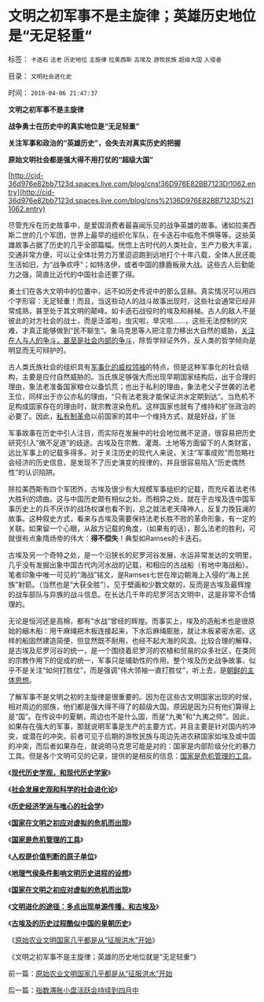 # 文明之初军事不是主旋律；英雄历史地位是“无足轻重“

标签： `卡迭石` `法老` `历史地位` `主旋律` `拉美西斯` `古埃及` `游牧民族` `超级大国` `入侵者` 

目录： `文明社会进化史`

时间： `2010-04-06 21:47:37`

**文明之初军事不是主旋律**

**战争勇士在历史中的真实地位是“无足轻重”**

**关注军事和政治的“英雄历史”，会失去对真实历史的把握**

**原始文明社会都是强大得不用打仗的“超级大国”**

[http://cid-36d976e82bb7123d.spaces.live.com/blog/cns!36D976E82BB7123D!1062.entry](http://cid-36d976e82bb7123d.spaces.live.com/blog/cns%2136D976E82BB7123D%211062.entry)

尽管充斥在历史故事中，是爱国消费者最喜闻乐见的战争英雄的故事。诸如拉美西斯二世的几个军团，世界上最早的组织化军队，在卡迭石中临危不惧等等。这些英雄故事占据了历史的几乎全部篇幅。恍惚上古时代的人类社会，生产力极大丰富，交通非常方便，可以让全体壮劳力万里迢迢跑到远地打个十年八载，全体人民还能生活如旧，为“战争欢呼”；如特洛伊，或者中国的豚鹿板泉大战。这些古人后勤能力之强，简直比近代的中国社会还要了得。

勇士们在各大文明中的位置中，远不如历史传说中的那么显赫。真实情况可以用四个字形容：无足轻重！而且，当这些动人的战斗故事出现时，这些社会通常已经非常成熟，甚至处于其文明的颠峰。如卡迭石战役时的埃及和赫梯。古人的敌人不是彼此的对方社会的战士，而是泛滥啦，虫灾啦，旱灾啦……，这些无法控制的灾难，才真正能够做到“民不聊生”。象马克思等人把注意力移出大自然的威胁，[关注在人与人的争斗，甚至是社会内部的争斗](../../../2009/7/1/鼓吹子虚乌有的阶级斗争是社会自杀.md)，除哲学辩证外外，反人类的哲学倾向是明显而无可辩护的。

古人类氏族社会的组织具有[军事化的威权领袖](../../../2010/1/19/文明之初就是百万年向个体私有制进化的历史.md)的特点，但是这种军事化的社会结构，主要是应付自然威胁的。当氏族足够强大而出现早期国家结构后，出于合理的理由，象法老准备国家粮仓以备饥荒；也出于私利的理由，象法老父子世袭的法老王位，同样出于亦公亦私的理由，“只有法老我才能保证洪水定期到达”。当危机不足构成国家存在的理由时，就宗教渲染危机。这样国家也就有了维持和扩张政治的必要了。因此，[私有制革命](../../../2010/1/18/私有制革命是恢复了人类生物本源的生活方式.md)以前国家的其中一个维持方式，就是好战，扩张

军事故事在历史中引人注目，而实际在发展中的社会地位微不足道，很容易把历史研究引入“微不足道”的歧途。古埃及在宗教、灌溉、土地等方面留下的人类财富，远比军事上的记载多得多。对于关注历史的现代人来说，关注“军事成败”而忽略社会经济的历史信息，是发现不了历史演变的规律的，并且很容易陷入“历史偶然性”的认识陷阱。

除拉美西斯有四个军团外，古埃及很少有大规模军事组织的记载，而充斥着法老伟大胜利的颂曲。这与中国历史颇有相似之处。而相异之处，就在于古埃及连中国军事历史上的兵不厌诈的战场权谋也看不到，总之就法老天降神人，反复力挽狂澜的故事。这种叙史方式，看来与古埃及需要保持法老长胜不败的革命形象，有一定的关联。如果留一个心眼，从敌方记载的角度，（如果有的话），那么法老的胜利，可就很有点象隋炀帝的伟大：**得不偿失**！典型如Ramses的卡迭石。

古埃及另一个奇特之处，是一个沿狭长的尼罗河谷发展，水运非常发达的文明里，几乎没有发掘出象中国古代内河水战的记载，和相应的古战船（有地中海战船）。笔者印象中唯一可见的“海战”铭文，是Ramses七世在岸边朝海上入侵的“海上民族”射箭。（当然也是“大获全胜”）。见于壁画和少数文献的，反而是古埃及最辉煌的战车部队与异族的战斗信息。在长达几千年的尼罗河古文明中，这是非常不合情理的。

无论是恒河还是高棉，都有“水战”曾经的辉煌。而事实上，埃及的造船术也是很原始的綑木船：用干麻绳把木板连接起来，下水后麻绳膨胀，就让木板紧密水密。这样的船固然建造简便，但显然既不耐用，也经不起大海的风浪。比较合理的解释，是古埃及尼罗河谷的统一，是一个围绕着尼罗河的农植和贸易的众多社区，在类同的宗教作用下的促成的统一，军事只是辅助性的作用。整个埃及历史战争故事，似乎不是关注“如何打胜仗”，而是强调“伟大领袖一直打胜仗”，听上去，是[朝鲜的主体思想](../../../2009/6/2/金将军正日不会真打架，朝鲜半岛燃不起战火.md)。

了解军事不是文明之初的主旋律是很重要的。因为在这些古文明国家出现的时侯，相对周边的部族，他们都是强大得不得了的超级大国。原因是因为只有他们算得上是“国”。在传说中的夏朝，周边也不是什么国，而是“九夷”和“九夷之师”。因此，如果存在强大的军事，那就说明军事是生产的主要方式，并且主要是针对国内的冲突，或潜在的冲突。前者可见于后期的游牧民族与周边先进农耕国家如埃及或中国的冲突，而后者如果存在，就说明马克思可能是对的：国家是内部阶级分化的暴力工具。但是各个文明可见的记录，提供的是相反的信息：[国家是危机管理的工具](../../../2010/1/21/国家是危机管理的工具.md)。

《[**现代历史学观，和现代历史学家**](../../../2008/11/2/现代历史学观，和现代历史学家.md)》

《[**社会发展史观和科学的社会进化论**](../../../2009/4/29/社会发展史观和科学的社会进化论.md)》

《[**历史经济学派与唯心的社会学**](../../../2009/12/29/历史经济学派与唯心的社会学.md)》

《[**国家在文明之初应对虚拟的危机而出现**](../../../2010/2/9/国家在文明之初应对虚拟的危机而出现.md)》

《[**国家是危机管理的工具**](../../../2010/1/21/国家是危机管理的工具.md)》

《[**人权是价值判断的原子单位**](../../../2010/1/21/人权是价值判断的原子单位.md)》

《[**地理气侯条件影响文明历史进程的设想**](../../../2010/3/24/地理气侯条件影响文明历史进程的设想.md)》

《[**国家在文明之初应对虚拟的危机而出现**](../../../2010/2/9/国家在文明之初应对虚拟的危机而出现.md)》

《[**文明进化的途径：多点出现单源传播，和古埃及**](../../../2010/2/9/文明进化的途径：多点出现单源传播，和古埃及.md)》

《[**古埃及的历史过程酷似中国的皇朝历史**](../../../2010/4/5/古埃及历史酷似中国的皇朝历史.md)》

《[原始农业文明国家几乎都是从“征服洪水”开始](../../../2010/4/6/原始农业文明国家几乎都是从“征服洪水”开始.md)》

《文明之初军事不是主旋律；英雄的历史地位就是“无足轻重”》



前一篇：[原始农业文明国家几乎都是从“征服洪水”开始](../../../2010/4/6/原始农业文明国家几乎都是从“征服洪水”开始.md)

后一篇：[指数滞胀小盘活跃会持续到四月中](../../../2010/4/7/指数滞胀小盘活跃会持续到四月中.md)